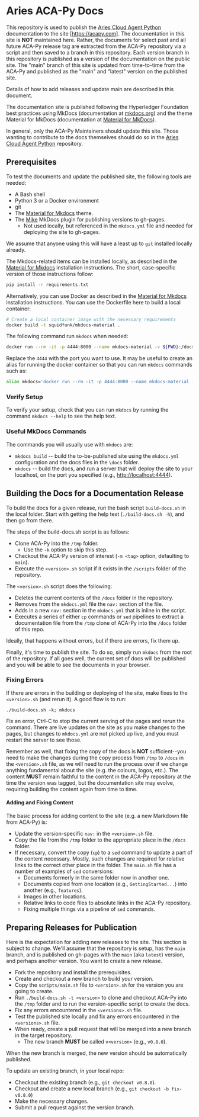 # Aries ACA-Py Docs

This repository is used to publish the [Aries Cloud Agent Python] documentation to
the site [https://acapy.com]. The documentation in this site is **NOT**
maintained here. Rather, the documents for select past and all future ACA-Py
release tag are extracted from the ACA-Py repository via a script and then saved
to a branch in this repository. Each version branch in this repository is published as a
version of the documentation on the public site. The "main" branch of this site
is updated from time-to-time from the ACA-Py and published as the "main" and "latest" version
on the published site.

[Aries Cloud Agent Python]: https://github.com/hyperledger/aries-cloudagent-python

Details of how to add releases and update main are described in this document.

The documentation site is published following the Hyperledger Foundation best
practices using MkDocs (documentation at [mkdocs.org](https://www.mkdocs.org/))
and the theme Material for MkDocs (documentation at [Material for MkDocs]).

In general, only the ACA-Py Maintainers should update this site. Those wanting
to contribute to the docs themselves should do so in the [Aries Cloud Agent
Python] repository.

[Material for MkDocs]: https://squidfunk.github.io/mkdocs-material/
[Mike]: https://github.com/jimporter/mike

## Prerequisites

To test the documents and update the published site, the following tools are needed:

- A Bash shell
- Python 3 or a Docker environment
- git
- The [Material for Mkdocs] theme.
- The [Mike] MkDocs plugin for publishing versions to gh-pages.
  - Not used locally, but referenced in the `mkdocs.yml` file and needed for
    deploying the site to gh-pages.

We assume that anyone using this will have a least up to `git` installed locally already.

The Mkdocs-related items can be installed locally, as described in the [Material
for Mkdocs] installation instructions. The short, case-specific version of those
instructions follow:

```bash
pip install -r requirements.txt
```

Alternatively, you can use Docker as described in the [Material for Mkdocs]
installation instructions. You can use the Dockerfile here to build a local
container:

```bash
# Create a local container image with the necessary requirements
docker build -t squidfunk/mkdocs-material .
```

The following command run `mkdocs` when needed:

```bash
docker run --rm -it -p 4444:8000 --name mkdocs-material -v ${PWD}:/docs squidfunk/mkdocs-material
```

Replace the `4444` with the port you want to use.  It may be useful to create an alias for running
the docker container so that you can run `mkdocs` commands such as:

```bash
alias mkdocs='docker run --rm -it -p 4444:8000 --name mkdocs-material -v ${PWD}:/docs squidfunk/mkdocs-material'
```

### Verify Setup

To verify your setup, check that you can run `mkdocs` by running the command `mkdocs --help` to see the help text.

### Useful MkDocs Commands

The commands you will usually use with `mkdocs` are:

- `mkdocs build` -- build the to-be-published site using the `mkdocs.yml` configuration and the docs files in the `\docs` folder.
- `mkdocs` -- build the docs, and run a server that will deploy the site to your
  localhost, on the port you specified (e.g.,
  [http://localhost:4444](http://localhost:4444)).

## Building the Docs for a Documentation Release

To build the docs for a given release, run the bash script `build-docs.sh` in the local folder. Start with getting
the help text (`./build-docs.sh -h`), and then go from there.

The steps of the build-docs.sh script is as follows:

- Clone ACA-Py into the `/tmp` folder.
  - Use the `-k` option to skip this step.
- Checkout the ACA-Py version of interest (`-m <tag>` option, defaulting to `main`).
- Execute the `<version>.sh` script if it exists in the `/scripts` folder of the repository.

The `<version>.sh` script does the following:

- Deletes the current contents of the `/docs` folder in the repository.
- Removes from the `mkdocs.yml` file the `nav:` section of the file.
- Adds in a new `nav:` section in the `mkdocs.yml` that is inline in the script.
- Executes a series of either `cp` commands or `sed` pipelines to extract a
  documentation file from the `/tmp` clone of ACA-Py into the `/docs` folder of
  this repo.

Ideally, that happens without errors, but if there are errors, fix them up.

Finally, it's time to publish the site. To do so, simply run `mkdocs` from
the root of the repository. If all goes well, the current set of docs will
be published and you will be able to see the documents in your browser.

### Fixing Errors

If there are errors in the building or deploying of the site, make fixes to the
`<version>.sh` (and rerun it). A good flow is to run:

`./build-docs.sh -k; mkdocs`

Fix an error, Ctrl-C to stop the current serving of the pages and rerun the command.
There are live updates on the site as you make changes to the pages, but changes
to `mkdocs.yml` are not picked up live, and you must restart the server to see those.

Remember as well, that fixing the copy of the docs is **NOT** sufficient--you need
to make the changes during the copy process from `/tmp` to `/docs` in the `<version>.sh`
file, as we will need to run the process over if we change anything fundamental about the
site (e.g. the colours, logos, etc.). The content **MUST** remain faithful to the content
in the ACA-Py repository at the time the version was tagged, but the documentation site
may evolve, requiring building the content again from time to time.

#### Adding and Fixing Content

The basic process for adding content to the site (e.g. a new Markdown file from ACA-Py) is:

- Update the version-specific `nav:` in the `<version>.sh` file.
- Copy the file from the `/tmp` folder to the appropriate place in the `/docs` folder.
- If necessary, convert the copy (`cp`) to a `sed` command to update a part of the content
necessary. Mostly, such changes are required for relative links to the correct other place in the
folder.  The `main.sh` file has a number of examples of `sed` conversions:
  - Documents formerly in the same folder now in another one.
  - Documents copied from one location (e.g., `GettingStarted...`) into another (e.g., `features`).
  - Images in other locations.
  - Relative links to code files to absolute links in the ACA-Py repository.
  - Fixing multiple things via a pipeline of `sed` commands.

## Preparing Releases for Publication

Here is the expectation for adding new releases to the site. This section is subject to change.
We'll assume that the repository is setup, has the `main` branch, and is published on gh-pages
with the `main` (aka `latest`) version, and perhaps another version. You want to create a new
release.

- Fork the repository and install the prerequisites.
- Create and checkout a new branch to build your version.
- Copy the `scripts/main.sh` file to `<version>.sh` for the version you are going to create.
- Run `./build-docs.sh -t <version>` to clone and checkout ACA-Py into the `/tmp` folder
and to run the version-specific script to create the docs.
- Fix any errors encountered in the `<versions>.sh` file.
- Test the published site locally and fix any errors encountered in the `<versions>.sh` file.
- When ready, create a pull request that will be merged into a new branch in the target repository.
  - The new branch **MUST** be called `v<version>` (e.g., `v0.8.0`).

When the new branch is merged, the new version should be automatically published.

To update an existing branch, in your local repo:

- Checkout the existing branch (e.g., `git checkout v0.8.0`).
- Checkout and create a new local branch (e.g., `git checkout -b fix-v0.8.0`)
- Make the necessary changes.
- Submit a pull request against the version branch.

